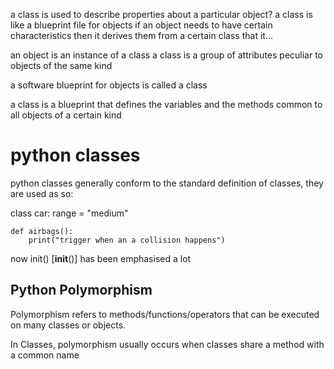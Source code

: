 a class is used to describe properties about a particular object?
a class is like a blueprint file for objects
if an object needs to have certain characteristics then it derives them from a certain class that it...

an object is an instance of a class
a class is a group of attributes peculiar to objects of the same kind

a software blueprint for objects is called a class

a class is a blueprint that defines the variables and the methods common  to all objects of a certain kind


python classes
===============
python classes generally conform to the standard definition of classes, they are used as so:

class car:
    range = "medium"

    def airbags():
        print("trigger when an a collision happens")


now init() [__init__()] has been emphasised a lot

## Python Polymorphism
Polymorphism refers to methods/functions/operators that can be executed on many classes or objects.

In Classes, polymorphism usually occurs when classes share a method with a common name